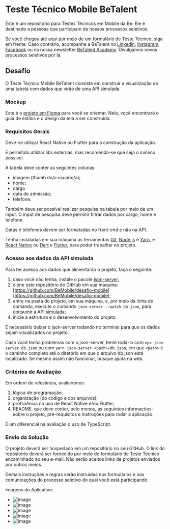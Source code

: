 # Teste Técnico Mobile BeTalent

Este é um repositório para Testes Técnicos em Mobile da Be. Ele é destinado a pessoas que participam de nossos processos seletivos. 

Se você chegou até aqui por meio de um formulário de Teste Técnico, siga em frente. Caso contrário, acompanhe a BeTalent no [Linkedin](https://www.linkedin.com/company/betalenttech), [Instagram](https://www.instagram.com/betalent.tech/), [Facebook](https://web.facebook.com/bemobile.tech) ou na nossa newsletter [BeTalent Academy](https://beacademy.substack.com/). Divulgamos novos processos seletivos por lá.

## Desafio

O Teste Técnico Mobile BeTalent consiste em construir a visualização de uma tabela com dados que virão de uma API simulada.

### Mockup

Este é o [projeto em Figma](https://www.figma.com/design/Lpdera6rS8SztMUAwzkpN0/Teste-T%C3%A9cnico-Mobile-BeTalent?node-id=1-4&node-type=canvas&t=NI5lQZvrO1hsQCqz-0) para você se orientar. Nele, você encontrará o guia de estilos e o design da tela a ser construída.

### Requisitos Gerais

Deve-se utilizar React Native ou Flutter para a construção da aplicação.

É permitido utilizar libs externas, mas recomenda-se que seja o mínimo possível.

A tabela deve conter as seguintes colunas:

- imagem (thumb do/a usuário/a);
- nome;
- cargo
- data de admissão;
- telefone.

Também deve ser possível realizar pesquisa na tabela por meio de um input. O input de pesquisa deve permitir filtrar dados por cargo, nome e telefone.

Datas e telefones devem ser formatadas no front-end e não na API.

Tenha instaladas em sua máquina as ferramentas [Git](https://git-scm.com/), [Node.js](https://nodejs.org/en/) e [Yarn](https://yarnpkg.com/), e [React Native](https://reactnative.dev/) ou [Dart](https://dart.dev/) e [Flutter](https://flutter.dev/), para poder trabalhar no projeto.

### Acesso aos dados da API simulada

Para ter acesso aos dados que alimentarão o projeto, faça o seguinte:

1. caso você não tenha, instale o pacote [json-server](https://github.com/typicode/json-server);
2. clone este repositório do GitHub em sua máquina: [https://github.com/BeMobile/desafio-mobile](https://github.com/BeMobile/desafio-mobile);
3. entre na pasta do projeto, em sua máquina, e, por meio da linha de comando, execute o comando `json-server --watch db.json`, para consumir a API simulada;
4. inicie a estrutura e o desenvolvimento do projeto.

É necessário deixar o json-server rodando no terminal para que os dados sejam visualizados no projeto.

Caso você tenha problemas com o json-server, tente rodá-lo com `npx json-server db.json` ou 
com `yarn json-server <path>/db.json`, em que `<path>` é o caminho completo até o diretório em que o arquivo db.json está localizado. Se mesmo assim não funcionar, busque ajuda na web.

### Critérios de Avaliação

Em ordem de relevância, avaliaremos:

1. lógica de programação;
2. organização (do código e dos arquivos);
3. proficiência no uso de React Native e/ou Flutter;
4. README, que deve conter, pelo menos, as seguintes informações: sobre o projeto, pré-requisitos e instruções para rodar a aplicação.

É um diferencial na avaliação o uso de TypeScript.

### Envio da Solução

O projeto deverá ser hospedado em um repositório no seu GitHub. O link do repositório deverá ser fornecido por meio do formulário de Teste Técnico encaminhado ao seu e-mail. Não serão aceitos links de projetos enviados por outros meios.

Demais instruções e regras serão instruídas nos formulários e nas comunicações do processo seletivo do qual você está participando.



Imagens do Aplicativo:
- ![image](https://github.com/user-attachments/assets/01222de9-53dc-4d89-adca-1c8108bd728a)
- ![image](https://github.com/user-attachments/assets/bb4cab79-d1b0-489c-a7b6-a7424281722d)
- ![image](https://github.com/user-attachments/assets/3ca079ef-758c-4cc7-94ec-e76e2f6f6bae)
- ![image](https://github.com/user-attachments/assets/60e9d23c-8f74-4cca-8f0a-0a814c1a3002)
- ![image](https://github.com/user-attachments/assets/a3fbd03f-21a8-4341-86c9-b55834cfd1df)





